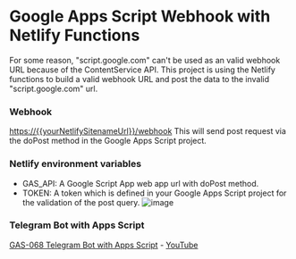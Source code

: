# Google Apps Script Webhook with Netlify Functions

For some reason, "script.google.com" can't be used as an valid webhook URL because of the ContentService API. This project is using the Netlify functions to build a valid webhook URL and post the data to the invalid "script.google.com" url.

### Webhook

[https://{{yourNetlifySitenameUrl}}/webhook](https://gas-telebot.netlify.app/webhook) This will send post request via the doPost method in the Google Apps Script project.

### Netlify environment variables

- GAS_API: A Google Script App web app url with doPost method.
- TOKEN: A token which is defined in your Google Apps Script project for the validation of the post query.
![image](https://user-images.githubusercontent.com/16481229/94992242-31f38c00-05bb-11eb-9247-a341e84a0eeb.png)


### Telegram Bot with Apps Script
[GAS-068 Telegram Bot with Apps Script](https://github.com/ashtonfei/google-apps-script-projects/tree/GAS-068) - [YouTube](https://youtu.be/RNPyCH55bWQ)